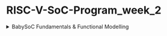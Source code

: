 # RISC-V-SoC-Program_week_2
<details>
  <summary>BabySoC Fundamentals & Functional Modelling </summary>
  <h3>Objective</h3>
  <p>To build a solid understanding of SoC fundamentals and practice functional modelling of
the BabySoC using simulation tools (Icarus Verilog & GTKWave). </p>
  <ol><li><h2>Theory (Conceptual Understanding)</h2></li>
    <ol><li><p><b>What is a System-on-Chip (SoC) ?</b></p></li>
      <p>A System-on-Chip (SoC) is an integrated circuit that combines all essential components of a computer system into a single chip. Unlike traditional boards with separate chips for processor, memory, and peripherals, an SoC brings them together to achieve:</p>
      <p><ul><li><i>Compactness </i>: Reduces physical size, enabling portable devices.</li>
<li><i>Energy Efficiency </i>: Shorter data paths and optimized power control.</li>
<li><i>High Performance </i>: Faster communication between components.</li>
<li><i>Cost-effectiveness & Reliability </i>: Fewer components, lower cost, fewer failure points.</li></ul></p>
<p>SoCs are used in smartphones, wearables, IoT devices, consumer electronics, and automotive systems.</p>
      <li><p><b>Components of a Typical SoC :</b></p></li>
      <p><ul><li><i>CPU (Processor Core) </i>: Executes instructions, manages data processing.</li>
<li><i>Memory </i>: RAM for temporary data, Flash/ROM for permanent storage.</li>
<li><i>Peripherals & I/O Ports </i>: Interfaces like UART, SPI, I²C, GPIO to connect with external devices.</li>
<li><i>Graphics / DSP Units </i>: Handle visuals, audio, and signal processing.</li>
<li><i>Power Management </i>: Ensures efficient use of energy, critical for battery-driven systems.</li>
<li><i>Interconnect (Bus/NoC) </i>: Links CPU, memory, and peripherals. Examples: AMBA AHB/APB/AXI.</li></ul></p>
      <p>Together, these components make the SoC a self-contained computing platform.</p>
      <li><p><b>Why BabySoC ?</b></p></li>
      <p>Modern SoCs are highly complex, making them difficult for beginners to study directly. BabySoC is a simplified, open-source model that captures the essence of SoC design while remaining small enough to understand.</p><p>Key features of BabySoC (VSDBabySoC):</p>
      <p><ul><li><i>RVMYTH CPU (RISC-V Core)</i> – open-source, simple, and customizable.</li>
<li><i>PLL (Phase-Locked Loop)</i> – generates stable clock signals to synchronize CPU and peripherals.</li>
<li><i>10-bit DAC (Digital-to-Analog Converter)</i> – converts digital values into analog signals for audio/video output to devices like TVs or phones.</li></ul></p>
      <p>This miniaturized system allows learners to explore :</p>
      <p><ul><li>How digital cores interact with analog components.</li>
<li>Data flow from instruction execution to external device output.</li>
<li>The importance of synchronization (via PLL) in SoC design.</li></ul></p>
<p>Thus, BabySoC acts as a learning bridge between theory and real-world chip integration.</p>
      <li><p><b>Role of Functional Modelling in SoC Design :</b></p></li>
      <p>Before moving into RTL design and physical implementation, SoC engineers create a functional model of the system. This step is critical because it allows verification of the SoC’s behavior at a higher level of abstraction, without being tied down to detailed hardware descriptions.</p>
      <p><ul><li><i>Defination</i> :-</li>
      <p>Functional modelling is the process of creating a software-level or high-level hardware description that mimics the intended behavior of the SoC. It focuses on what the system should do, not how it is implemented in gates or transistors.
        <p align="left"> 
  <img src="https://github.com/user-attachments/assets/b4a70579-b718-4cc7-9b65-d07c61ae1534" align="right" width="500" height="500">
</p>
        <li><i>Purpose</i> :-</li>
      <p><ul><li>Validate the architecture of the SoC before RTL coding.</li>
<li>Ensure that the CPU, memory, and peripherals interact correctly.</li>
<li>Provide a golden reference model for RTL designers to compare against.</li></ul></p>
        <li><i>Benefits</i> :-</li>
        <p><ul><li><i>Early Error Detection</i> : Functional issues are caught before expensive RTL or layout stages.</li>
<li><i>Faster Development</i> : Simulation is quicker at this stage compared to RTL or gate-level simulations.</li>
<li><i>Reduced Cost</i> : Avoids rework in later design stages, which is more time-consuming.</li>
<li><i>Clear Design Reference</i> : Acts as a blueprint for hardware engineers.</li></ul></p>
      </ul></p>
      <li><p><b>Conclusion :</b></p></li>
      <p>Understanding SoC design requires grasping the integration of CPU, memory, peripherals, interconnects, and analog components into one chip.</p>
      <p>The BabySoC project provides a practical and accessible platform to :</p>
      <p><ul><li>Learn SoC fundamentals in a manageable scope.</li>
<li>Explore the interaction between digital logic and analog interfacing.</li>
<li>Appreciate the role of functional modelling in bridging conceptual design and physical implementation.</li></ul></p>
    </ol>
    <li><h2>Labs (Hands-on Functional Modelling)</h2></li>
    <p>Lab Reference <br>
[VSDBabySoC Project by Hemanth Kumar DM]<br>(https://github.com/hemanthkumardm/SFAL-VSD-SoCJourney/tree/main/12.%20VSDBabySoC%20Project)</p>
      <p>Tools Used</p>
<table>
  <tr>
    <th>Tool</th>
    <th>Purpose</th>
  </tr>
  <tr>
    <td><b>Icarus Verilog (iverilog)</b></td>
    <td>Compile and simulate Verilog code</td>
  </tr>
  <tr>
    <td><b>GTKWave</b></td>
    <td>View and analyze simulation waveforms</td>
  </tr>
</table>
<p><b>Step 1: Clone the BabySoC Project</b> [VSDBabySoC]  (https://github.com/manili/VSDBabySoC.git)</p>
<p><pre>
git clone https://github.com/hemanthkumardm/SFAL-VSD-SoCJourney.git
cd SFAL-VSD-SoCJourney/12. VSDBabySoC Project</pre></p>
</p>
    <p><b>Step 2: Step 2 – Pre-Synthesis Simulation</b></p>
    Compile the design and run pre-synthesis simulation:
    <p><pre>make pre_synth_sim
cd output/pre_synth_sim
gtkwave pre_synth_sim.out
</pre> This generates a pre_synth_sim.vcd file for waveform viewing.</p>
   <p> <img src="https://github.com/user-attachments/assets/ab84b416-4b05-4ba6-8be1-27fca6a87fb9" alt="Description"></p>
    <p>Observation:
<ul><li>The clock (CLK) signal shows regular periodic toggling.</li>
<li>The reset signal is asserted low at the beginning, holding the system inactive during initialization.</li>
<li>Once reset is released, data begins flowing from the RISC-V core (RV_TO_DAC[9:0]) to the DAC output.</li>
<li>The smooth increment in data values verifies the correct functioning of the core → DAC data path in the RTL design.</li></ul>This confirms that the BabySoC RTL modules are functionally correct before synthesis.</p>
    <p><b>Step 3 – Post-Synthesis Simulation</b></p>
    Run post-synthesis simulation using the synthesized netlist:
    <p><pre>make post_synth_sim
cd output/post_synth_sim
gtkwave post_synth_sim.vcd</pre>Then view the resulting post_synth_sim.vcd file in GTKWave.</p>
     <p> <img src="https://github.com/user-attachments/assets/5f3a72fd-a472-441c-8b8c-07abe758954d" alt="Description"></p>
    <p>Observation:
  <ul><li>The post-synthesis waveform maintains consistent clock and reset behavior as in the pre-synthesis simulation.</li>
<li>The core output and DAC output match the RTL results, confirming logical equivalence between synthesized and behavioral designs.</li>
<li>Slight signal delay (timing difference) observed due to gate-level modeling — expected after synthesis.</li></ul>This verifies that synthesis preserved the intended BabySoC functionality.</p>
  </ol>
   <p align="center"><b>✨ Thank you for reading! ✨</b></p>
</details>
